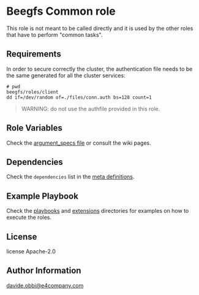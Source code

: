 Beegfs Common role
=========

This role is not meant to be called directly and it is used by the other roles that have to perform "common tasks".

Requirements
------------

In order to secure correctly the cluster, the authentication file needs to be the same generated for all the cluster services:

```text
# pwd
beegfs/roles/client
dd if=/dev/random of=./files/conn.auth bs=128 count=1
```

>WARNING: do not use the authfile provided in this role.

Role Variables
--------------

Check the [argument_specs file](meta/argument_specs.yml) or consult the wiki pages.

Dependencies
------------

Check the `dependencies` list in the [meta definitions](meta/main.yml).

Example Playbook
----------------

Check the [playbooks](../../playbooks/) and [extensions](../../extensions/molecule/) directories for examples on how to execute the roles.

License
-------

license Apache-2.0

Author Information
------------------

<davide.obbi@e4company.com>
